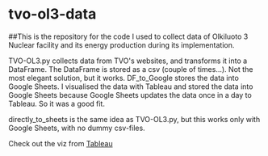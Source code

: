 # tvo-ol3-data

##This is the repository for the code I used to collect data of Olkiluoto 3 Nuclear facility and its energy production during its implementation.

TVO-OL3.py collects data from TVO's websites, and transforms it into a DataFrame. The DataFrame is stored as a csv (couple of times...). Not the most elegant solution, but it works.
DF_to_Google stores the data into Google Sheets. I visualised the data with Tableau and stored the data into Google Sheets because Google Sheets updates the data once in a day to Tableau.
So it was a good fit.

directly_to_sheets is the same idea as TVO-OL3.py, but this works only with Google Sheets, with no dummy csv-files.

Check out the viz from [Tableau](https://public.tableau.com/app/profile/cikoooo/viz/OL3-tuotantokoekytnaikana/Tabula)

